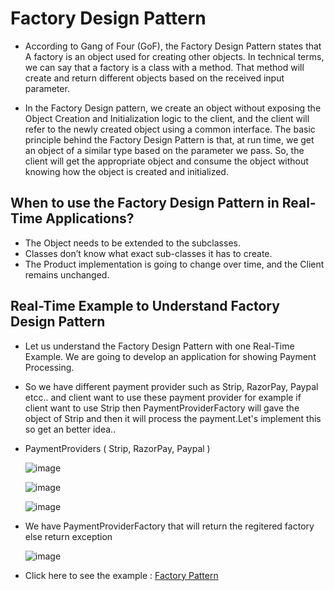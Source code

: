 
# Factory Design Pattern

- According to Gang of Four (GoF), the Factory Design Pattern states that A factory is an object used for creating other objects. In technical terms, we can say that a factory is a class with a method. That method will create and return different objects based on the received input parameter.
  
- In the Factory Design pattern, we create an object without exposing the Object Creation and Initialization logic to the client, and the client will refer to the newly created object using a common interface. The basic principle behind the Factory Design Pattern is that, at run time, we get an object of a similar type based on the parameter we pass. So, the client will get the appropriate object and consume the object without knowing how the object is created and initialized. 

## When to use the Factory Design Pattern in Real-Time Applications?

  - The Object needs to be extended to the subclasses.
  - Classes don’t know what exact sub-classes it has to create.
  - The Product implementation is going to change over time, and the Client remains unchanged.

## Real-Time Example to Understand Factory Design Pattern

  - Let us understand the Factory Design Pattern with one Real-Time Example. We are going to develop an application for showing Payment Processing.

  - So we have different payment provider such as Strip, RazorPay, Paypal etcc.. and client want to use these payment provider for example if client want to use Strip then PaymentProviderFactory will gave the object of Strip and then it will process the payment.Let's implement this so get an better idea..


  - PaymentProviders ( Strip, RazorPay, Paypal )

    ![image](https://github.com/jil1710/readmedemo/assets/125335932/61b084e6-3017-447e-b17a-7e8b7c29a87f)

    ![image](https://github.com/jil1710/readmedemo/assets/125335932/e376ff4c-9cb0-4e9a-b21d-3af0b3713f59)

    ![image](https://github.com/jil1710/readmedemo/assets/125335932/3342822c-c69f-4e73-be24-0ec2b33e31a9)

  - We have PaymentProviderFactory that will return the regitered factory else return exception

    ![image](https://github.com/jil1710/readmedemo/assets/125335932/2b633eaf-97a2-4cf2-897a-429801f3127b)


 - Click here to see the example : [Factory Pattern](https://github.com/jil1710/DesignPattern/tree/master/FactoryPattern)

